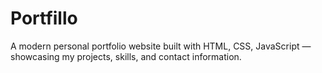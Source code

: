 # Portfillo
A modern personal portfolio website built with HTML, CSS, JavaScript — showcasing my projects, skills, and contact information.

